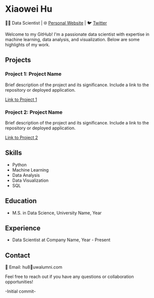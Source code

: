 # Xiaowei Hu

👨‍💻 Data Scientist | 🌐 [Personal Website](https://your-website.com) | 🐦 [Twitter](https://twitter.com/your_twitter)

Welcome to my GitHub! I'm a passionate data scientist with expertise in machine learning, data analysis, and visualization. Below are some highlights of my work.

## Projects

### Project 1: Project Name

Brief description of the project and its significance. Include a link to the repository or deployed application.

[Link to Project 1](https://github.com/your-username/project-1)

### Project 2: Project Name

Brief description of the project and its significance. Include a link to the repository or deployed application.

[Link to Project 2](https://github.com/your-username/project-2)

## Skills

- Python
- Machine Learning
- Data Analysis
- Data Visualization
- SQL

## Education

- M.S. in Data Science, University Name, Year

## Experience

- Data Scientist at Company Name, Year - Present

## Contact

📧 Email: hu8🎯uwalumni.com

Feel free to reach out if you have any questions or collaboration opportunities!

-Initial commit-

